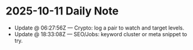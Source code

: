 # 2025-10-11 Daily Note

- Update @ 06:27:56Z — Crypto: log a pair to watch and target levels.
- Update @ 18:33:08Z — SEO/Jobs: keyword cluster or meta snippet to try.
